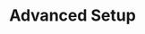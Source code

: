 ---
title: "Advanced Setup"
linkTitle: "Advanced Setup"
description: "Supporting information about installing and configuring a Grafana observability platform for Cortex Innovation."
weight: 90
---